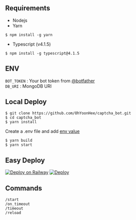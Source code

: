 ## Requirements
- Nodejs 
- Yarn
```shell
$ npm install -g yarn
```
- Typescript (v4.1.5)
```shell
$ npm install -g typescript@4.1.5
```

## ENV
`BOT_TOKEN` : Your bot token from [@botfather](https://t.me/botfather)\
`DB_URI` : MongoDB URI

## Local Deploy
```shell
$ git clone https://github.com/OhYoonHee/captcha_bot.git
$ cd captcha_bot
$ yarn install
```
Create a .env file and add [env value](#env)
```shell
$ yarn build
$ yarn start
```

## Easy Deploy
[![Deploy on Railway](https://railway.app/button.svg)](https://railway.app/new/template?template=https%3A%2F%2Fgithub.com%2FOhYoonHee%2Fcaptcha_bot%2Ftree%2Fmaster&envs=BOT_TOKEN%2CDB_URI&BOT_TOKENDesc=BOT_TOKEN+from+%40botfather&DB_URIDesc=Your+MongoDb+URI) [![Deploy](https://www.herokucdn.com/deploy/button.svg)](https://heroku.com/deploy?template=https://github.com/OhYoonHee/captcha_bot/tree/master)

## Commands
`/start`\
`/on_timeout`\
`/timeout`\
`/reload`







